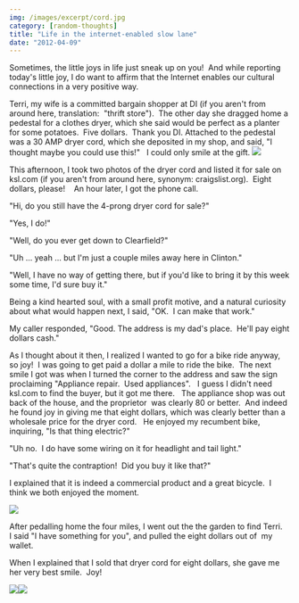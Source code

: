 ```yaml
---
img: /images/excerpt/cord.jpg
category: [random-thoughts]
title: "Life in the internet-enabled slow lane"
date: "2012-04-09"
---
```


Sometimes, the little joys in life just sneak up on you!  And while reporting today's little joy, I do want to affirm that the Internet enables our cultural connections in a very positive way.

Terri, my wife is a committed bargain shopper at DI (if you aren't from around here, translation:  "thrift store").  The other day she dragged home a pedestal for a clothes dryer, which she said would be perfect as a planter for some potatoes.  Five dollars.  Thank you DI. Attached to the pedestal was a 30 AMP dryer cord, which she deposited in my shop, and said, "I thought maybe you could use this!"   I could only smile at the gift. ![](/images/cord.jpg)

This afternoon, I took two photos of the dryer cord and listed it for sale on ksl.com (if you aren't from around here, synonym: craigslist.org).  Eight dollars, please!    An hour later, I got the phone call.

"Hi, do you still have the 4-prong dryer cord for sale?"

"Yes, I do!"

"Well, do you ever get down to Clearfield?"

"Uh ... yeah ... but I'm just a couple miles away here in Clinton."

"Well, I have no way of getting there, but if you'd like to bring it by this week some time, I'd sure buy it."

Being a kind hearted soul, with a small profit motive, and a natural curiosity about what would happen next, I said, "OK.  I can make that work."

My caller responded, "Good. The address is my dad's place.  He'll pay eight dollars cash."

As I thought about it then, I realized I wanted to go for a bike ride anyway, so joy!  I was going to get paid a dollar a mile to ride the bike.  The next smile I got was when I turned the corner to the address and saw the sign proclaiming "Appliance repair.  Used appliances".   I guess I didn't need ksl.com to find the buyer, but it got me there.   The appliance shop was out back of the house, and the proprietor  was clearly 80 or better.  And indeed he found joy in giving me that eight dollars, which was clearly better than a wholesale price for the dryer cord.   He enjoyed my recumbent bike, inquiring, "Is that thing electric?"

"Uh no.  I do have some wiring on it for headlight and tail light."

"That's quite the contraption!  Did you buy it like that?"

I explained that it is indeed a commercial product and a great bicycle.  I think we both enjoyed the moment.

![](/images/recumbent.jpg)

After pedalling home the four miles, I went out the the garden to find Terri.   I said "I have something for you", and pulled the eight dollars out of  my wallet.

When I explained that I sold that dryer cord for eight dollars, she gave me her very best smile.  Joy!

![](/images/potato.jpg)![](/images/potatoprice.jpg)

 

 
